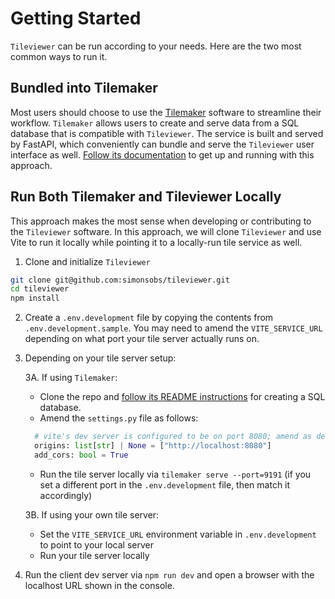 # Getting Started

`Tileviewer` can be run according to your needs. Here are the two most common ways to run it.

## Bundled into Tilemaker

Most users should choose to use the [Tilemaker](https://github.com/simonsobs/tilemaker#readme) software to streamline their workflow. `Tilemaker` allows users to create and serve data from a SQL database that is compatible with `Tileviewer`. The service is built and served by FastAPI, which conveniently can bundle and serve the `Tileviewer` user interface as well. [Follow its documentation](https://github.com/simonsobs/tilemaker#readme) to get up and running with this approach.

## Run Both Tilemaker and Tileviewer Locally

This approach makes the most sense when developing or contributing to the `Tileviewer` software. In this approach, we will clone `Tileviewer` and use Vite to run it locally while pointing it to a locally-run tile service as well.

1. Clone and initialize `Tileviewer`

```sh
git clone git@github.com:simonsobs/tileviewer.git
cd tileviewer
npm install
```

2. Create a `.env.development` file by copying the contents from `.env.development.sample`. You may need to amend the `VITE_SERVICE_URL` depending on what port your tile server actually runs on.

3. Depending on your tile server setup:

   3A. If using `Tilemaker`:

   - Clone the repo and [follow its README instructions](https://github.com/simonsobs/tilemaker#readme) for creating a SQL database.
   - Amend the `settings.py` file as follows:

   ```py
     # vite's dev server is configured to be on port 8080; amend as desired.
     origins: list[str] | None = ["http://localhost:8080"]
     add_cors: bool = True
   ```

   - Run the tile server locally via `tilemaker serve --port=9191` (if you set a different port in the `.env.development` file, then match it accordingly)

   3B. If using your own tile server:

   - Set the `VITE_SERVICE_URL` environment variable in `.env.development` to point to your local server
   - Run your tile server locally

4. Run the client dev server via `npm run dev` and open a browser with the localhost URL shown in the console.

